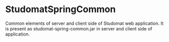 StudomatSpringCommon
====================

Common elements of server and client side of Studomat web application.
It is present as studomat-spring-common.jar in server and client side of application.

